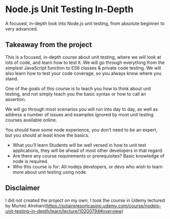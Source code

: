 # Node.js Unit Testing In-Depth
​A focused, in-depth look into Node.js unit testing, from absolute beginner to very advanced.

## Takeaway from the project
This is a focused, in-depth course about unit testing, where we will look at lots of code, and learn how to test it. We will go through everything from the simplest JavaScript function to ES6 classes & private code testing. We will also learn how to test your code coverage, so you always know where you stand.

One of the goals of this course is to teach you how to think about unit testing, and not simply teach you the basic syntax or how to call an assertion.

We will go through most scenarios you will run into day to day, as well as address a number of issues and examples ignored by most unit testing courses available online.

You should have some node experience, you don't need to be an expert, but you should at least know the basics.

* What you’ll learn
    Students will be well versed in how to unit test applications, they will be ahead of most other developers in that regard.
* Are there any course requirements or prerequisites?
    Basic knowledge of node is required.
* Who this course is for:
    All nodejs developers, or devs who wish to learn more about unit testing using node.

## Disclaimer
I did not created the project on my own, I took the course in Udemy lectured by Murtez Alrohani(https://solaireresortcasino.udemy.com/course/nodejs-unit-testing-in-depth/learn/lecture/10200794#overview)